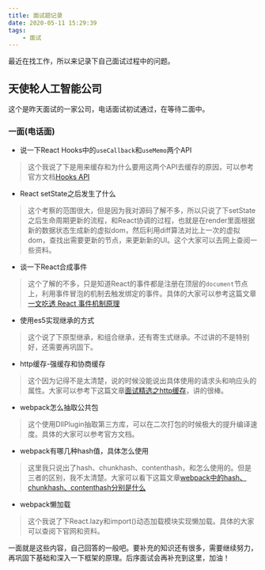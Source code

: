 ```yaml
---
title: 面试题记录
date: 2020-05-11 15:29:39
tags:
    - 面试
---
```

最近在找工作，所以来记录下自己面试过程中的问题。

## 天使轮人工智能公司
这个是昨天面试的一家公司，电话面试初试通过，在等待二面中。
### 一面(电话面)
* 说一下React Hooks中的`useCallback`和`useMemo`两个API
> 这个我说了下是用来缓存和为什么要用这两个API去缓存的原因，可以参考官方文档[Hooks API](https://react.docschina.org/docs/hooks-reference.html#usecallback)
- React setState之后发生了什么
> 这个考察的范围很大，但是因为我对源码了解不多，所以只说了下setState之后生命周期更新的流程，和React协调的过程，也就是在render里面根据新的数据状态生成新的虚拟dom，然后利用diff算法对比上一次的虚拟dom，查找出需要更新的节点，来更新新的UI。这个大家可以去网上查阅一些资料。
+ 谈一下React合成事件
> 这个了解的不多，只是知道React的事件都是注册在顶层的`document`节点上，利用事件冒泡的机制去触发绑定的事件。具体的大家可以参考这篇文章[一文吃透 React 事件机制原理](https://mp.weixin.qq.com/s/8KrgoeLSuZ5-p-0cDZeb8A)
* 使用es5实现继承的方式
> 这个说了下原型继承，和组合继承，还有寄生式继承。不过讲的不是特别好，还需要再巩固下。
- http缓存-强缓存和协商缓存
> 这个因为记得不是太清楚，说的时候没能说出具体使用的请求头和响应头的属性。大家可以参考下这篇文章[面试精选之http缓存](https://juejin.im/post/5b3c87386fb9a04f9a5cb037)，讲的很棒。
+ webpack怎么抽取公共包
> 这个使用DllPlugin抽取第三方库，可以在二次打包的时候极大的提升编译速度。具体的大家可以参考官方文档。
* webpack有哪几种hash值，具体怎么使用
> 这里我只说出了hash、chunkhash、contenthash，和怎么使用的。但是三者的区别，我不太清楚。大家可以看下这篇文章[webpack中的hash、chunkhash、contenthash分别是什么](https://juejin.im/post/5d70aee4f265da03f12e7ab2)
- webpack懒加载
> 这个我说了下React.lazy和import()动态加载模块实现懒加载。具体的大家可以查阅下官网和资料。

一面就是这些内容，自己回答的一般吧。要补充的知识还有很多，需要继续努力，再巩固下基础和深入一下框架的原理。后序面试会再补充到这里，加油！